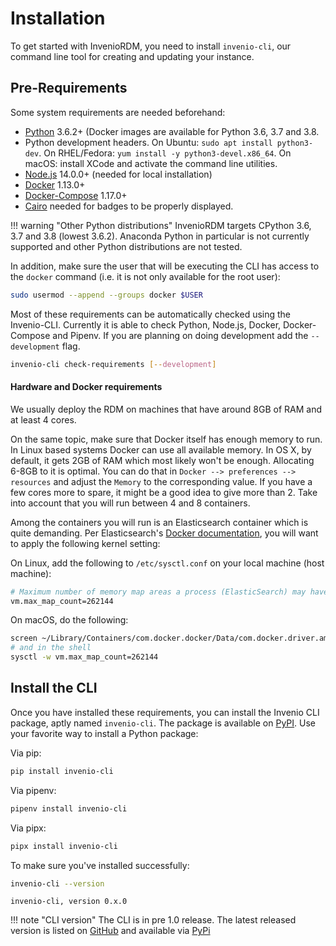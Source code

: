 # Installation

To get started with InvenioRDM, you need to install `invenio-cli`, our
command line tool for creating and updating your instance.

## Pre-Requirements

Some system requirements are needed beforehand:

- [Python](https://www.python.org/) 3.6.2+ (Docker images are available for Python 3.6, 3.7 and 3.8.
- Python development headers. On Ubuntu: `sudo apt install python3-dev`. On RHEL/Fedora: `yum install -y python3-devel.x86_64`.
  On macOS: install XCode and activate the command line utilities.
- [Node.js](https://nodejs.org) 14.0.0+ (needed for local installation)
- [Docker](https://docs.docker.com/) 1.13.0+
- [Docker-Compose](https://docs.docker.com/compose/) 1.17.0+
- [Cairo](https://invenio-formatter.readthedocs.io/en/latest/installation.html) needed for badges to be properly displayed.

!!! warning "Other Python distributions"
    InvenioRDM targets CPython 3.6, 3.7 and 3.8 (lowest 3.6.2). Anaconda Python in particular is not currently supported and other Python distributions are not tested.

In addition, make sure the user that will be executing the CLI has access to
the `docker` command (i.e. it is not only available for the root user):

```bash
sudo usermod --append --groups docker $USER
```

Most of these requirements can be automatically checked using the Invenio-CLI. Currently it is able to check Python, Node.js, Docker, Docker-Compose and Pipenv. If you are planning on doing development add the `--development` flag.

```bash
invenio-cli check-requirements [--development]
```

#### Hardware and Docker requirements

We usually deploy the RDM on machines that have around 8GB of RAM and at least
4 cores.

On the same topic, make sure that Docker itself has enough memory to run.
In Linux based systems Docker can use all available memory. In OS X,
by default, it gets 2GB of RAM which most likely won't be enough. Allocating
6-8GB to it is optimal. You can do that in `Docker --> preferences --> resources`
and adjust the `Memory` to the corresponding value. If you have a few cores
more to spare, it might be a good idea to give more than 2. Take into account
that you will run between 4 and 8 containers.

Among the containers you will run is an Elasticsearch container which is quite demanding.
Per Elasticsearch's [Docker documentation](https://www.elastic.co/guide/en/elasticsearch/reference/7.9/docker.html#docker-prod-prerequisites),
you will want to apply the following kernel setting:

On Linux, add the following to ``/etc/sysctl.conf`` on your local machine (host machine):

```bash
# Maximum number of memory map areas a process (ElasticSearch) may have
vm.max_map_count=262144
```

On macOS, do the following:

```bash
screen ~/Library/Containers/com.docker.docker/Data/com.docker.driver.amd64-linux/tty
# and in the shell
sysctl -w vm.max_map_count=262144
```

## Install the CLI

Once you have installed these requirements, you can install the Invenio CLI package,
aptly named `invenio-cli`. The package is available on [PyPI](https://pypi.org/project/invenio-cli/).
Use your favorite way to install a Python package:

Via pip:

``` bash
pip install invenio-cli
```

Via pipenv:

``` bash
pipenv install invenio-cli
```

Via pipx:

``` bash
pipx install invenio-cli
```

To make sure you've installed successfully:

``` bash
invenio-cli --version
```
``` console
invenio-cli, version 0.x.0
```

!!! note "CLI version"
     The CLI is in pre 1.0 release. The latest released version is listed on [GitHub](https://github.com/inveniosoftware/invenio-cli/releases) and available via [PyPi](https://pypi.org/project/invenio-cli/)
